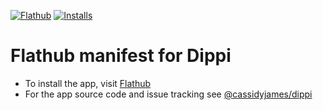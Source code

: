[![Flathub](https://img.shields.io/flathub/v/com.github.cassidyjames.dippi?logo=flathub&logoColor=white&style=for-the-badge)][flathub]
[![Installs](https://img.shields.io/flathub/downloads/com.github.cassidyjames.dippi?label=Installs&logo=flathub&logoColor=white&style=for-the-badge)][flathub]

# Flathub manifest for Dippi

- To install the app, visit [Flathub]
- For the app source code and issue tracking see [@cassidyjames/dippi](https://github.com/cassidyjames/dippi)

[flathub]: https://flathub.org/apps/details/com.github.cassidyjames.dippi
